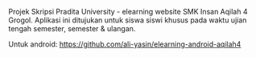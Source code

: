 Projek Skripsi Pradita University - elearning website SMK Insan Aqilah 4 Grogol. Aplikasi ini ditujukan untuk siswa siswi khusus pada waktu ujian tengah semester, semester & ulangan.

Untuk android: https://github.com/ali-yasin/elearning-android-aqilah4
